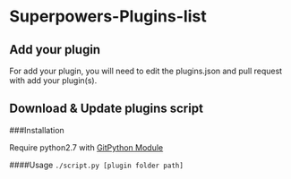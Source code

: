 # Superpowers-Plugins-list

## Add your plugin

For add your plugin, you will need to edit the plugins.json and pull request with add your plugin(s). 

## Download & Update plugins script

###Installation

Require python2.7 with [GitPython Module](http://gitpython.readthedocs.org/en/latest/)

####Usage
`./script.py [plugin folder path]`
